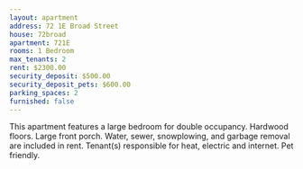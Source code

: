 ```yaml
---
layout: apartment
address: 72 1E Broad Street
house: 72broad
apartment: 721E
rooms: 1 Bedroom
max_tenants: 2
rent: $2300.00
security_deposit: $500.00
security_deposit_pets: $600.00
parking_spaces: 2
furnished: false
---
```


This apartment features a large bedroom for double occupancy. Hardwood floors. Large front
porch. Water, sewer, snowplowing, and garbage removal are included in rent. Tenant(s)
responsible for heat, electric and internet. Pet friendly.
